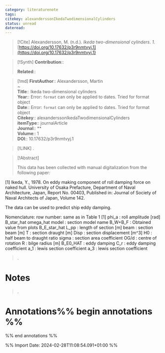 ```yaml
---
category: literaturenote
tags: 
citekey: alexanderssonIkedaTwodimensionalCylinders
status: unread
dateread:
---
```


> [!Cite]
> Alexandersson, M. (n.d.). _Ikeda two-dimensional cylinders_. _1_. [https://doi.org/10.17632/p3r9nmtvyj.1](https://doi.org/10.17632/p3r9nmtvyj.1)

>[!Synth]
>**Contribution**:: 
>
>**Related**:: 
>

>[!md]
> **FirstAuthor**:: Alexandersson, Martin  
~    
> **Title**:: Ikeda two-dimensional cylinders  
> **Year**:: Error: `format` can only be applied to dates. Tried for format object  
> **Date**:: Error: `format` can only be applied to dates. Tried for format object  
> **Citekey**:: alexanderssonIkedaTwodimensionalCylinders  
> **itemType**:: journalArticle  
> **Journal**:: **  
> **Volume**:: 1  
> **DOI**:: 10.17632/p3r9nmtvyj.1    

> [!LINK] 
>.

> [!Abstract]
>
> This data has been collected with manual digitalization from the following paper: 

[1]
Ikeda, Y., 1978. On eddy making component of roll damping force on naked hull. University of Osaka Prefacture, Department of Naval Architecture, Japan, Report No. 00403, Published in: Journal of Society of Naval Architects of Japan, Volume 142.

The data can be used to predict ship eddy damping.

Nomenclature:
row number: same as in Table 1 [1]
phi_a : roll amplitude [rad]
B_star_hat
omega_hat
model : section model name
B_W+B_F : Obtained value from plots
B_E_star_hat
L_pp : length of section [m]
beam : section beam [m]
T : section draught [m]
Disp : section displacement [m^3]
H0 : half beam to draught ratio 
sigma : section area coefficient 
OG/d : centre of rotation
R : bilge radius [m]
B_E0_HAT : eddy damping
C_r : eddy damping coefficient
a_1 : lewis section coefficient
a_3 : lewis section coefficient
>.
> 
# Notes
>.


# Annotations%% begin annotations %%


%% end annotations %%

%% Import Date: 2024-02-28T11:08:54.091+01:00 %%
